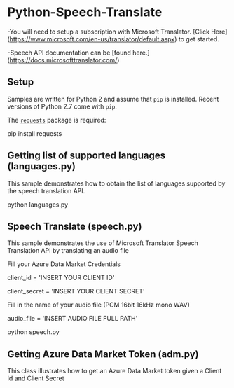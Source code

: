# Python-Speech-Translate

-You will need to setup a subscription with Microsoft Translator. [Click Here] (https://www.microsoft.com/en-us/translator/default.aspx) to get started.

-Speech API documentation can be [found here.] (https://docs.microsofttranslator.com/)

## Setup
Samples are written for Python 2 and assume that `pip` is installed. Recent versions of Python 2.7 come with `pip`.

The [`requests`](http://docs.python-requests.org/en/master/) package is required:

pip install requests

## Getting list of supported languages (languages.py)
This sample demonstrates how to obtain the list of languages supported by the speech translation API.

python languages.py

## Speech Translate (speech.py)
This sample demonstrates the use of Microsoft Translator Speech Translation API by translating an audio file

Fill your Azure Data Market Credentials

client_id = 'INSERT YOUR CLIENT ID'

client_secret = 'INSERT YOUR CLIENT SECRET'

Fill in the name of your audio file (PCM 16bit 16kHz mono WAV)

audio_file = 'INSERT AUDIO FILE FULL PATH'

python speech.py

## Getting Azure Data Market Token (adm.py)
This class illustrates how to get an Azure Data Market token given a Client Id and Client Secret

